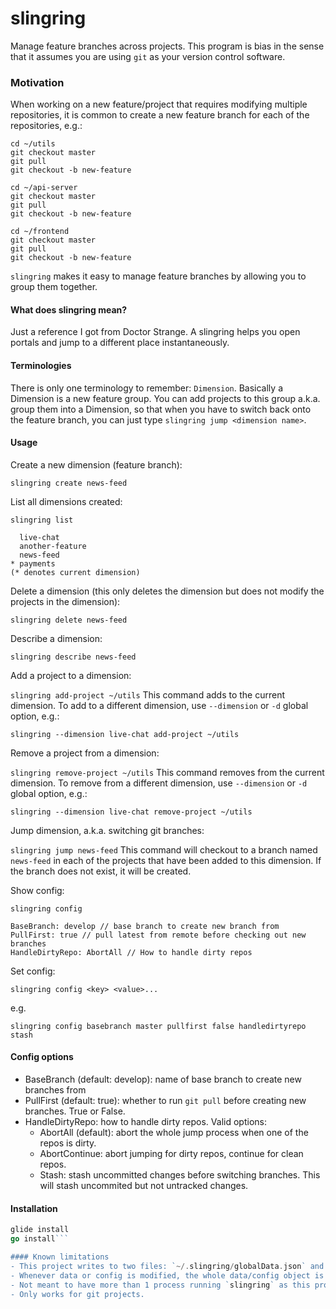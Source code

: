 slingring
===

Manage feature branches across projects. This program is bias in the sense that it assumes you are using `git` as your version control software.

### Motivation
When working on a new feature/project that requires modifying multiple repositories, it is common to create a new feature branch for each of the repositories, e.g.:
```
cd ~/utils
git checkout master
git pull
git checkout -b new-feature

cd ~/api-server
git checkout master
git pull
git checkout -b new-feature

cd ~/frontend
git checkout master
git pull
git checkout -b new-feature
```

`slingring` makes it easy to manage feature branches by allowing you to group them together.

#### What does slingring mean?
Just a reference I got from Doctor Strange. A slingring helps you open portals and jump to a different place instantaneously.

#### Terminologies
There is only one terminology to remember: `Dimension`. Basically a Dimension is a new feature group. You can add projects to this group a.k.a. group them into a Dimension, so that when you have to switch back onto the feature branch, you can just type `slingring jump <dimension name>`.

#### Usage
Create a new dimension (feature branch):

`slingring create news-feed`


List all dimensions created:

`slingring list`
```
  live-chat
  another-feature
  news-feed
* payments
(* denotes current dimension)
```

Delete a dimension (this only deletes the dimension but does not modify the projects in the dimension):

`slingring delete news-feed`

Describe a dimension:

`slingring describe news-feed`

Add a project to a dimension:

`slingring add-project ~/utils` This command adds to the current dimension. To add to a different dimension, use `--dimension` or `-d` global option, e.g.:

`slingring --dimension live-chat add-project ~/utils`

Remove a project from a dimension:

`slingring remove-project ~/utils` This command removes from the current dimension. To remove from a different dimension, use `--dimension` or `-d` global option, e.g.:

`slingring --dimension live-chat remove-project ~/utils`

Jump dimension, a.k.a. switching git branches:

`slingring jump news-feed` This command will checkout to a branch named `news-feed` in each of the projects that have been added to this dimension. If the branch does not exist, it will be created.

Show config:

`slingring config`
```
BaseBranch: develop // base branch to create new branch from
PullFirst: true // pull latest from remote before checking out new branches
HandleDirtyRepo: AbortAll // How to handle dirty repos
```

Set config:

`slingring config <key> <value>...`

e.g.

`slingring config basebranch master pullfirst false handledirtyrepo stash`


#### Config options
- BaseBranch (default: develop): name of base branch to create new branches from
- PullFirst (default: true): whether to run `git pull` before creating new branches. True or False.
- HandleDirtyRepo: how to handle dirty repos. Valid options:
  - AbortAll (default): abort the whole jump process when one of the repos is dirty.
  - AbortContinue: abort jumping for dirty repos, continue for clean repos.
  - Stash: stash uncommitted changes before switching branches. This will stash uncommited but not untracked changes.

#### Installation
```go get -u github.com/hendychua/slingring
glide install
go install```

#### Known limitations
- This project writes to two files: `~/.slingring/globalData.json` and `~/.slingring/globalSettings.json`. JSON is probably not the most efficient way to write and read data (but it is the simplest).
- Whenever data or config is modified, the whole data/config object is being rewritten into those files. This is fine when the data is small but will take a long time when there are more and more data (this limitation is marked with a `TODO` in the code for future improvement.) It may require changing the data format.
- Not meant to have more than 1 process running `slingring` as this program reads from/writes to those global files and there is no synchronization mechanism in place.
- Only works for git projects.